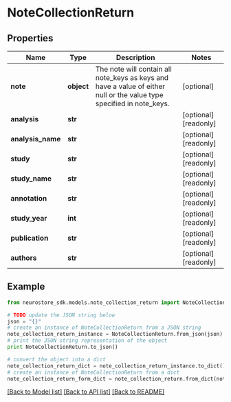 # NoteCollectionReturn


## Properties
Name | Type | Description | Notes
------------ | ------------- | ------------- | -------------
**note** | **object** | The note will contain all note_keys as keys and have a value of either null or the value type specified in note_keys. | [optional] 
**analysis** | **str** |  | [optional] [readonly] 
**analysis_name** | **str** |  | [optional] [readonly] 
**study** | **str** |  | [optional] [readonly] 
**study_name** | **str** |  | [optional] [readonly] 
**annotation** | **str** |  | [optional] [readonly] 
**study_year** | **int** |  | [optional] [readonly] 
**publication** | **str** |  | [optional] [readonly] 
**authors** | **str** |  | [optional] [readonly] 

## Example

```python
from neurostore_sdk.models.note_collection_return import NoteCollectionReturn

# TODO update the JSON string below
json = "{}"
# create an instance of NoteCollectionReturn from a JSON string
note_collection_return_instance = NoteCollectionReturn.from_json(json)
# print the JSON string representation of the object
print NoteCollectionReturn.to_json()

# convert the object into a dict
note_collection_return_dict = note_collection_return_instance.to_dict()
# create an instance of NoteCollectionReturn from a dict
note_collection_return_form_dict = note_collection_return.from_dict(note_collection_return_dict)
```
[[Back to Model list]](../README.md#documentation-for-models) [[Back to API list]](../README.md#documentation-for-api-endpoints) [[Back to README]](../README.md)


